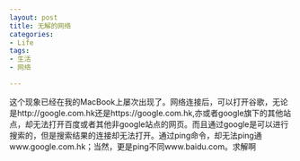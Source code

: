 ```yaml
---
layout: post
title: 无解的网络
categories:
- Life
tags:
- 生活
- 网络

---
```


这个现象已经在我的MacBook上屡次出现了。网络连接后，可以打开谷歌，无论是http://google.com.hk还是https://google.com.hk,亦或者google旗下的其他站点，却无法打开百度或者其他非google站点的网页。而且通过google是可以进行搜索的，但是搜索结果的连接却无法打开。通过ping命令，却无法ping通www.google.com.hk；当然，更是ping不同www.baidu.com。求解啊